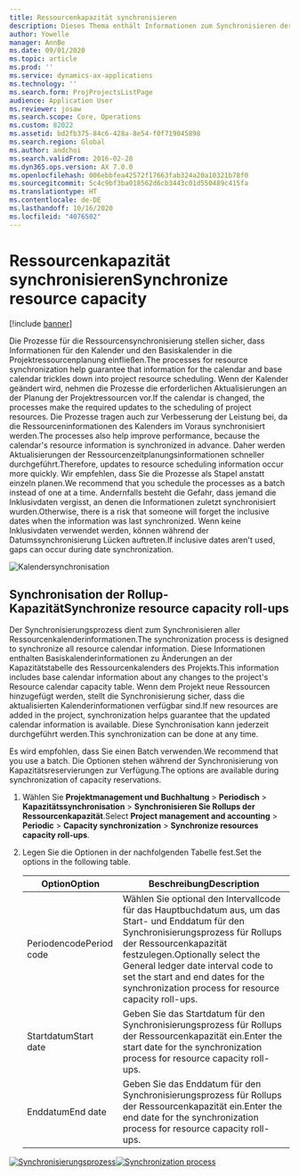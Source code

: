 ```yaml
---
title: Ressourcenkapazität synchronisieren
description: Dieses Thema enthält Informationen zum Synchronisieren der Kapazität einer Ressource über Kalender und Projekte hinweg.
author: Yowelle
manager: AnnBe
ms.date: 09/01/2020
ms.topic: article
ms.prod: ''
ms.service: dynamics-ax-applications
ms.technology: ''
ms.search.form: ProjProjectsListPage
audience: Application User
ms.reviewer: josaw
ms.search.scope: Core, Operations
ms.custom: 82022
ms.assetid: bd2fb375-84c6-428a-8e54-f0f719045898
ms.search.region: Global
ms.author: andchoi
ms.search.validFrom: 2016-02-28
ms.dyn365.ops.version: AX 7.0.0
ms.openlocfilehash: 006ebbfea42572f17663fab324a20a10321b78f0
ms.sourcegitcommit: 5c4c9bf3ba018562d6cb3443c01d550489c415fa
ms.translationtype: HT
ms.contentlocale: de-DE
ms.lasthandoff: 10/16/2020
ms.locfileid: "4076502"
---
```

# <a name="synchronize-resource-capacity"></a><span data-ttu-id="1ab8c-103">Ressourcenkapazität synchronisieren</span><span class="sxs-lookup"><span data-stu-id="1ab8c-103">Synchronize resource capacity</span></span>

[!include [banner](../includes/banner.md)]

<span data-ttu-id="1ab8c-104">Die Prozesse für die Ressourcensynchronisierung stellen sicher, dass Informationen für den Kalender und den Basiskalender in die Projektressourcenplanung einfließen.</span><span class="sxs-lookup"><span data-stu-id="1ab8c-104">The processes for resource synchronization help guarantee that information for the calendar and base calendar trickles down into project resource scheduling.</span></span> <span data-ttu-id="1ab8c-105">Wenn der Kalender geändert wird, nehmen die Prozesse die erforderlichen Aktualisierungen an der Planung der Projektressourcen vor.</span><span class="sxs-lookup"><span data-stu-id="1ab8c-105">If the calendar is changed, the processes make the required updates to the scheduling of project resources.</span></span> <span data-ttu-id="1ab8c-106">Die Prozesse tragen auch zur Verbesserung der Leistung bei, da die Ressourceninformationen des Kalenders im Voraus synchronisiert werden.</span><span class="sxs-lookup"><span data-stu-id="1ab8c-106">The processes also help improve performance, because the calendar's resource information is synchronized in advance.</span></span> <span data-ttu-id="1ab8c-107">Daher werden Aktualisierungen der Ressourcenzeitplanungsinformationen schneller durchgeführt.</span><span class="sxs-lookup"><span data-stu-id="1ab8c-107">Therefore, updates to resource scheduling information occur more quickly.</span></span> <span data-ttu-id="1ab8c-108">Wir empfehlen, dass Sie die Prozesse als Stapel anstatt einzeln planen.</span><span class="sxs-lookup"><span data-stu-id="1ab8c-108">We recommend that you schedule the processes as a batch instead of one at a time.</span></span> <span data-ttu-id="1ab8c-109">Andernfalls besteht die Gefahr, dass jemand die Inklusivdaten vergisst, an denen die Informationen zuletzt synchronisiert wurden.</span><span class="sxs-lookup"><span data-stu-id="1ab8c-109">Otherwise, there is a risk that someone will forget the inclusive dates when the information was last synchronized.</span></span> <span data-ttu-id="1ab8c-110">Wenn keine Inklusivdaten verwendet werden, können während der Datumssynchronisierung Lücken auftreten.</span><span class="sxs-lookup"><span data-stu-id="1ab8c-110">If inclusive dates aren't used, gaps can occur during date synchronization.</span></span>

![Kalendersynchronisation](./media/projectresourcing04-1024x471.jpg)

## <a name="synchronize-resource-capacity-roll-ups"></a><span data-ttu-id="1ab8c-112">Synchronisation der Rollup-Kapazität</span><span class="sxs-lookup"><span data-stu-id="1ab8c-112">Synchronize resource capacity roll-ups</span></span>

<span data-ttu-id="1ab8c-113">Der Synchronisierungsprozess dient zum Synchronisieren aller Ressourcenkalenderinformationen.</span><span class="sxs-lookup"><span data-stu-id="1ab8c-113">The synchronization process is designed to synchronize all resource calendar information.</span></span> <span data-ttu-id="1ab8c-114">Diese Informationen enthalten Basiskalenderinformationen zu Änderungen an der Kapazitätstabelle des Ressourcenkalenders des Projekts.</span><span class="sxs-lookup"><span data-stu-id="1ab8c-114">This information includes base calendar information about any changes to the project's Resource calendar capacity table.</span></span> <span data-ttu-id="1ab8c-115">Wenn dem Projekt neue Ressourcen hinzugefügt werden, stellt die Synchronisierung sicher, dass die aktualisierten Kalenderinformationen verfügbar sind.</span><span class="sxs-lookup"><span data-stu-id="1ab8c-115">If new resources are added in the project, synchronization helps guarantee that the updated calendar information is available.</span></span> <span data-ttu-id="1ab8c-116">Diese Synchronisation kann jederzeit durchgeführt werden.</span><span class="sxs-lookup"><span data-stu-id="1ab8c-116">This synchronization can be done at any time.</span></span>

<span data-ttu-id="1ab8c-117">Es wird empfohlen, dass Sie einen Batch verwenden.</span><span class="sxs-lookup"><span data-stu-id="1ab8c-117">We recommend that you use a batch.</span></span> <span data-ttu-id="1ab8c-118">Die Optionen stehen während der Synchronisierung von Kapazitätsreservierungen zur Verfügung.</span><span class="sxs-lookup"><span data-stu-id="1ab8c-118">The options are available during synchronization of capacity reservations.</span></span>

1. <span data-ttu-id="1ab8c-119">Wählen Sie **Projektmanagement und Buchhaltung** &gt; **Periodisch** &gt; **Kapazitätssynchronisation** &gt; **Synchronisieren Sie Rollups der Ressourcenkapazität**.</span><span class="sxs-lookup"><span data-stu-id="1ab8c-119">Select **Project management and accounting** &gt; **Periodic** &gt; **Capacity synchronization** &gt; **Synchronize resources capacity roll-ups**.</span></span>
2. <span data-ttu-id="1ab8c-120">Legen Sie die Optionen in der nachfolgenden Tabelle fest.</span><span class="sxs-lookup"><span data-stu-id="1ab8c-120">Set the options in the following table.</span></span>

    | <span data-ttu-id="1ab8c-121">Option</span><span class="sxs-lookup"><span data-stu-id="1ab8c-121">Option</span></span>      | <span data-ttu-id="1ab8c-122">Beschreibung</span><span class="sxs-lookup"><span data-stu-id="1ab8c-122">Description</span></span> |
    |-------------|-------------|
    | <span data-ttu-id="1ab8c-123">Periodencode</span><span class="sxs-lookup"><span data-stu-id="1ab8c-123">Period code</span></span> | <span data-ttu-id="1ab8c-124">Wählen Sie optional den Intervallcode für das Hauptbuchdatum aus, um das Start- und Enddatum für den Synchronisierungsprozess für Rollups der Ressourcenkapazität festzulegen.</span><span class="sxs-lookup"><span data-stu-id="1ab8c-124">Optionally select the General ledger date interval code to set the start and end dates for the synchronization process for resource capacity roll-ups.</span></span> |
    | <span data-ttu-id="1ab8c-125">Startdatum</span><span class="sxs-lookup"><span data-stu-id="1ab8c-125">Start date</span></span>  | <span data-ttu-id="1ab8c-126">Geben Sie das Startdatum für den Synchronisierungsprozess für Rollups der Ressourcenkapazität ein.</span><span class="sxs-lookup"><span data-stu-id="1ab8c-126">Enter the start date for the synchronization process for resource capacity roll-ups.</span></span> |
    | <span data-ttu-id="1ab8c-127">Enddatum</span><span class="sxs-lookup"><span data-stu-id="1ab8c-127">End date</span></span>    | <span data-ttu-id="1ab8c-128">Geben Sie das Enddatum für den Synchronisierungsprozess für Rollups der Ressourcenkapazität ein.</span><span class="sxs-lookup"><span data-stu-id="1ab8c-128">Enter the end date for the synchronization process for resource capacity roll-ups.</span></span> |

<span data-ttu-id="1ab8c-129">[![Synchronisierungsprozess](./media/projectresourcing09.jpg)](./media/projectresourcing09.jpg)</span><span class="sxs-lookup"><span data-stu-id="1ab8c-129">[![Synchronization process](./media/projectresourcing09.jpg)](./media/projectresourcing09.jpg)</span></span>
